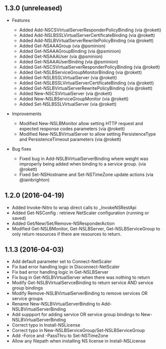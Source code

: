 ## 1.3.0 (unreleased)
  * Features
    * Added Add-NSCSVirtualServerResponderPolicyBinding (via @rokett)
    * Added Add-NSLBSSLVirtualServerCertificateBinding (via @rokett)
    * Added Add-NSLBVirtualServerRewritePolicyBinding (via @rokett)
    * Added Get-NSAAAGroup (via @psminion)
    * Added Get-NSAAAGroupBinding (via @psminion)
    * Added Get-NSAAAUser (via @psminion)
    * Added Get-NSAAAUserBinding (via @psminion)
    * Added Get-NSCSVirtualServerResponderPolicyBinding (via @rokett)
    * Added Get-NSLBServiceGroupMonitorBinding (via @rokett)
    * Added Get-NSLBSSLVirtualServer (via @rokett)
    * Added Get-NSLBSSLVirtualServerCertificateBinding (via @rokett)
    * Added Get-NSLBVirtualServerRewritePolicyBinding (via @rokett)
    * Added New-NSCSVirtualServer (via @rokett)
    * Added New-NSLBServiceGroupMonitor (via @rokett)
    * Added Set-NSLBSSLVirtualServer (via @rokett)

  * Improvements
    * Modified New-NSLBMonitor allow setting HTTP request and expected response codes parameters (via @rokett)
    * Modified New-NSLBVirtualServer to allow setting PersistenceType and PersistenceTimeout parameters (via @rokett)

  * Bug fixes
    * Fixed bug in Add-NSLBVirtualServerBinding where weight was improperly being added when binding to a service group. (via @rokett)
    * Fixed Set-NSHostname and Set-NSTimeZone update actions (via @iainbrighton)

## 1.2.0 (2016-04-19)
  - Added Invoke-Nitro to wrap direct calls to _InvokeNSRestApi
  - Added Get-NSConfig : retrieve NetScaler configuration (running or saved)
  - Added Get/New/Set/Remove-NSResponderAction
  - Modified Get-NSLBMonitor, Get-NSLBServer, Get-NSLBServiceGroup to only return
    resources if there are resources to return.

## 1.1.3 (2016-04-03)
  - Add default parameter set to Connect-NetScaler
  - Fix bad error handling logic in Disconnect-NetScaler
  - Fix bad error handling logic in Get-NSLBServer
  - Fix bug in Get-NSLBVirtualServer when there was nothing to return
  - Modify Get-NSLBVirtualServceBinding to return service AND service group bindings
  - Modify Remove-NSLBVirtualServerBinding to remove services OR service groups
  - Rename New-NSLBVirtualServerBinding to Add-NSLBVirtualServerBinding
  - Add suppport for adding service OR service group bindings to New-NSLBVirtualServerBinding
  - Correct typo in Install-NSLicense
  - Correct typo in New-NSLBServiceGroup/Set-NSLBServiceGroup
  - Add -Force and -PassThru to Set-NSTimeZone
  - Allow any filepath when installing NS license in Install-NSLicense

